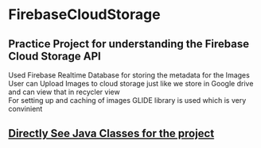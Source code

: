 # FirebaseCloudStorage
## Practice Project for understanding the Firebase Cloud Storage API 
Used Firebase Realtime Database for storing the metadata for the Images<br>
User can Upload Images to cloud storage just like we store in Google drive and can view that in recycler view  <br>
For setting up and caching of images GLIDE library is used which is very convinient<br><h2>
<a href  = "https://github.com/babbar01/FirebaseCloudStorage/tree/master/app/src/main/java/com/example/firebasestorage">Directly See Java Classes for the project</a></h2><br>

